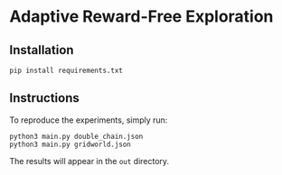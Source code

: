 # Adaptive Reward-Free Exploration

## Installation

```pip install requirements.txt```

## Instructions

To reproduce the experiments, simply run:
```
python3 main.py double_chain.json
python3 main.py gridworld.json
```

The results will appear in the `out` directory.